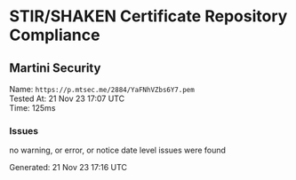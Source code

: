 # STIR/SHAKEN Certificate Repository Compliance

## Martini Security

Name: `https://p.mtsec.me/2884/YaFNhVZbs6Y7.pem`\
Tested At: 21 Nov 23 17:07 UTC\
Time: 125ms

### Issues

no warning, or error, or notice date level issues were found

Generated: 21 Nov 23 17:16 UTC